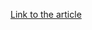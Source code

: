 [Link to the article](https://blogs.technet.microsoft.com/mmpc/2017/06/07/platinum-continues-to-evolve-find-ways-to-maintain-invisibility/)
